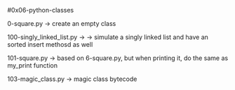 #0x06-python-classes


0-square.py -> create an empty class


100-singly_linked_list.py -> -> simulate a singly linked list and have an sorted insert methosd as well


101-square.py -> based on 6-square.py, but when printing it, do the same as my_print function


103-magic_class.py -> magic class bytecode 
